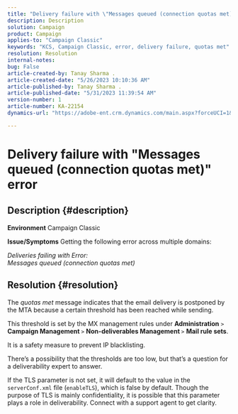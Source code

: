 ```yaml
---
title: "Delivery failure with \"Messages queued (connection quotas met)\" error"
description: Description
solution: Campaign
product: Campaign
applies-to: "Campaign Classic"
keywords: "KCS, Campaign Classic, error, delivery failure, quotas met"
resolution: Resolution
internal-notes: 
bug: False
article-created-by: Tanay Sharma .
article-created-date: "5/26/2023 10:10:36 AM"
article-published-by: Tanay Sharma .
article-published-date: "5/31/2023 11:39:54 AM"
version-number: 1
article-number: KA-22154
dynamics-url: "https://adobe-ent.crm.dynamics.com/main.aspx?forceUCI=1&pagetype=entityrecord&etn=knowledgearticle&id=308c7f8d-adfb-ed11-8849-6045bd006268"

---
```

# Delivery failure with "Messages queued (connection quotas met)" error

## Description {#description}

<b>Environment</b>
Campaign Classic


<b>Issue/Symptoms</b>
Getting the following error across multiple domains:

*Deliveries failing with Error:
<br>Messages queued (connection quotas met)*


## Resolution {#resolution}


The *quotas met* message indicates that the email delivery is postponed by the MTA because a certain threshold has been reached while sending.

This threshold is set by the MX management rules under <b>Administration</b> `>`  <b>Campaign Management </b>`>`  <b>Non-deliverables Management </b>`>`  <b>Mail rule sets</b>.

It is a safety measure to prevent IP blacklisting.

There’s a possibility that the thresholds are too low, but that’s a question for a deliverability expert to answer.

If the TLS parameter is not set, it will default to the value in the `serverConf.xml` file (`enableTLS`), which is false by default. Though the purpose of TLS is mainly confidentiality, it is possible that this parameter plays a role in deliverability. Connect with a support agent to get clarity.

